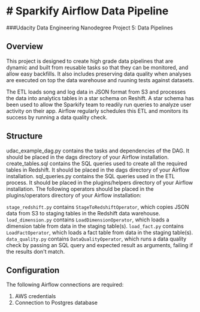 # # Sparkify Airflow Data Pipeline
###Udacity Data Engineering Nanodegree Project 5: Data Pipelines

## Overview

This project is designed to create high grade data pipelines that are dynamic and built from reusable tasks so that they can be monitored, and allow easy backfills. It also includes preserving data quality when analyses are executed on top the data warehouse and ruuning tests against datasets.


The ETL loads song and log data in JSON format from S3 and processes the data into analytics tables in a star schema on Reshift. A star schema has been used to allow the Sparkify team to readily run queries to analyze user activity on their app. Airflow regularly schedules this ETL and monitors its success by running a data quality check.

## Structure
udac_example_dag.py contains the tasks and dependencies of the DAG. It should be placed in the dags directory of your Airflow installation.
create_tables.sql contains the SQL queries used to create all the required tables in Redshift. It should be placed in the dags directory of your Airflow installation.
sql_queries.py contains the SQL queries used in the ETL process. It should be placed in the plugins/helpers directory of your Airflow installation.
The following operators should be placed in the plugins/operators directory of your Airflow installation:

`stage_redshift.py` contains `StageToRedshiftOperator`, which copies JSON data from S3 to staging tables in the Redshift data warehouse.
`load_dimension.py` contains `LoadDimensionOperator`, which loads a dimension table from data in the staging table(s).
`load_fact.py` contains `LoadFactOperator`, which loads a fact table from data in the staging table(s).
`data_quality.py`  contains `DataQualityOperator`, which runs a data quality check by passing an SQL query and expected result as arguments, failing if the results don't match.
## Configuration

The following Airflow connections are required:

1. AWS credentials
2. Connection to Postgres database
